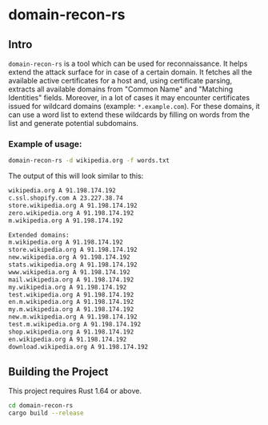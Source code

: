 # domain-recon-rs

## Intro

`domain-recon-rs` is a tool which can be used for reconnaissance. It helps extend the attack surface for in case of a
certain domain. It fetches all the available active certificates for a host and, using certificate parsing, extracts
all available domains from "Common Name" and "Matching Identities" fields.
Moreover, in a lot of cases it may encounter certificates issued for wildcard domains (example: `*.example.com`).
For these domains, it can use a word list to extend these wildcards by filling on words from the list and generate
potential subdomains.

### Example of usage:

```bash
domain-recon-rs -d wikipedia.org -f words.txt
```

The output of this will look similar to this:

```bash
wikipedia.org A 91.198.174.192
c.ssl.shopify.com A 23.227.38.74
store.wikipedia.org A 91.198.174.192
zero.wikipedia.org A 91.198.174.192
m.wikipedia.org A 91.198.174.192

Extended domains:
m.wikipedia.org A 91.198.174.192
store.wikipedia.org A 91.198.174.192
new.wikipedia.org A 91.198.174.192
stats.wikipedia.org A 91.198.174.192
www.wikipedia.org A 91.198.174.192
mail.wikipedia.org A 91.198.174.192
my.wikipedia.org A 91.198.174.192
test.wikipedia.org A 91.198.174.192
en.m.wikipedia.org A 91.198.174.192
my.m.wikipedia.org A 91.198.174.192
new.m.wikipedia.org A 91.198.174.192
test.m.wikipedia.org A 91.198.174.192
shop.wikipedia.org A 91.198.174.192
en.wikipedia.org A 91.198.174.192
download.wikipedia.org A 91.198.174.192
```

## Building the Project

This project requires Rust 1.64 or above.

```bash
cd domain-recon-rs
cargo build --release
```
